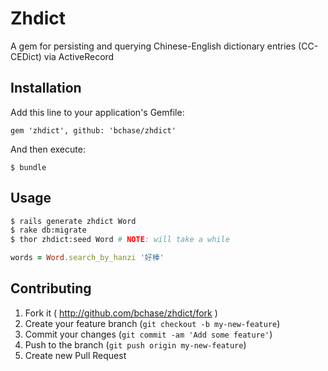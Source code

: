 # Zhdict

A gem for persisting and querying Chinese-English dictionary entries (CC-CEDict) via ActiveRecord

## Installation

Add this line to your application's Gemfile:

    gem 'zhdict', github: 'bchase/zhdict'

And then execute:

    $ bundle

## Usage

```bash
$ rails generate zhdict Word
$ rake db:migrate
$ thor zhdict:seed Word # NOTE: will take a while
```

```ruby
words = Word.search_by_hanzi '好棒'
```

## Contributing

1. Fork it ( http://github.com/bchase/zhdict/fork )
2. Create your feature branch (`git checkout -b my-new-feature`)
3. Commit your changes (`git commit -am 'Add some feature'`)
4. Push to the branch (`git push origin my-new-feature`)
5. Create new Pull Request

